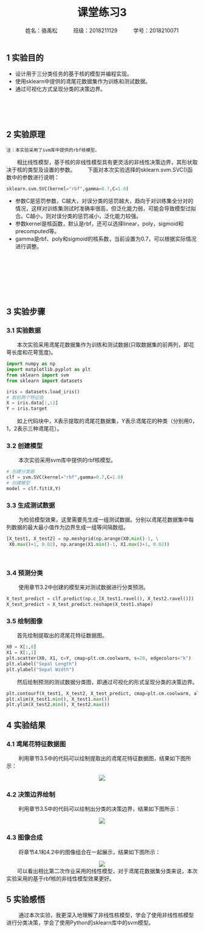 # <center>课堂练习3</center>
<center> 姓名：骆禹松&emsp;&emsp;&emsp;班级：2018211129&emsp;&emsp;&emsp;学号：2018210071</center>
<br>

## 1 实验目的
- 设计用于三分类任务的基于核的模型并编程实现。
- 使用sklearn中提供的鸢尾花数据集作为训练和测试数据。
- 通过可视化方式呈现分类的决策边界。

<br><br><br>

## 2 实验原理
    注：本实验采用了svm库中提供的rbf核模型。
&emsp;&emsp;相比线性模型，基于核的非线性模型具有更灵活的非线性决策边界，其形状取决于核的类型及设置的参数。
&emsp;&emsp;下面对本次实验选择的sklearn.svm.SVC()函数中的参数进行说明：
```python
sklearn.svm.SVC(kernel="rbf",gamma=0.7,C=1.0)
```
- 参数C是惩罚参数，C越大，对误分类的惩罚越大，趋向于对训练集全分对的情况，这样对训练集测试时准确率很高，但泛化能力弱，可能会导致模型过拟合。C越小，则对误分类的惩罚减小，泛化能力较强。
- 参数kernel是核函数，默认是rbf，还可以选择linear，poly，sigmoid和precomputed等。
- gamma是rbf、poly和sigmoid的核系数，当前设置为0.7，可以根据实际情况进行调整。

<br><br><br><br><br><br>

## 3 实验步骤
### 3.1 实验数据
&emsp;&emsp;本次实验采用鸢尾花数据集作为训练和测试数据(只取数据集的前两列，即花萼长度和花萼宽度)。
```python
import numpy as np
import matplotlib.pyplot as plt
from sklearn import svm
from sklearn import datasets

iris = datasets.load_iris()
# 取前两个特征值
X = iris.data[:,:2]
Y = iris.target
```
&emsp;&emsp;如上代码块中，X表示提取的鸢尾花数据集，Y表示鸢尾花的种类（分别用0，1，2表示三种鸢尾花）。

### 3.2 创建模型
&emsp;&emsp; 本次实验采用svm库中提供的rbf核模型。
```python
# 创建分类器
clf = svm.SVC(kernel="rbf",gamma=0.7,C=1.0)
# 创建模型
model = clf.fit(X,Y)
```

### 3.3 生成测试数据
&emsp;&emsp; 为检验模型效果，这里需要先生成一组测试数据。分别以鸢尾花数据集中每列数据的最大最小值作为边界生成一组等间隔数组。
```python
[X_test1, X_test2] = np.meshgrid(np.arange(X0.min()-1, \
 X0.max()+1, 0.02), np.arange(X1.min()-1, X1.max()+1, 0.02))
```

<br>

### 3.4 预测分类
&emsp;&emsp; 使用章节3.2中创建的模型来对测试数据进行分类预测。
```python
X_test_predict = clf.predict(np.c_[X_test1.ravel(), X_test2.ravel()])
X_test_predict = X_test_predict.reshape(X_test1.shape)
```

### 3.5 绘制图像
&emsp;&emsp;首先绘制提取出的鸢尾花特征数据图。
```python
X0 = X[:,0]
X1 = X[:,1]
plt.scatter(X0, X1, c=Y, cmap=plt.cm.coolwarm, s=20, edgecolors="k")
plt.xlabel("Sepal Length")
plt.ylabel("Sepal Width")
```
&emsp;&emsp;然后绘制预测的测试数据分类图，即通过可视化的形式呈现分类的决策边界。
```python
plt.contourf(X_test1, X_test2, X_test_predict, cmap=plt.cm.coolwarm, alpha=0.8)
plt.xlim(X_test1.min(), X_test1.max())
plt.ylim(X_test2.min(), X_test2.max())
```

<!-- <br><br><br><br><br><br><br><br><br><br><br><br> -->
<div STYLE="page-break-after: always;"></div>


## 4 实验结果
### 4.1 鸢尾花特征数据图
&emsp;&emsp; 利用章节3.5中的代码可以绘制提取出的鸢尾花特征数据图，结果如下图所示：
<center><img src="https://gitee.com/luo_yu_song/img-load/raw/master/NoteImg/svm_three_classification_output2.png"></center>

### 4.2 决策边界绘制
&emsp;&emsp; 利用章节3.5中的代码可以绘制出分类的决策边界，结果如下图所示：
<center><img src="https://gitee.com/luo_yu_song/img-load/raw/master/NoteImg/svm_three_classification_output3.png"></center>

### 4.3 图像合成
&emsp;&emsp; 将章节4.1和4.2中的图像组合在一起展示，结果如下图所示：
<center><img src="https://gitee.com/luo_yu_song/img-load/raw/master/NoteImg/svm_three_classification_output1.png"></center>
&emsp;&emsp;可以看出相比第二次作业采用的线性模型，对于鸢尾花数据集分类来说，本次实验采用的基于rbf核的非线性模型效果更好。

## 5 实验感悟
&emsp;&emsp; 通过本次实验，我更深入地理解了非线性核模型，学会了使用非线性核模型进行分类决策，学会了使用Python的sklearn库中的svm模型。